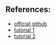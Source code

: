 

## References:

- [official github](https://github.com/arogozhnikov/einops/tree/main)
- [tutorial 1](https://github.com/arogozhnikov/einops/blob/main/docs/1-einops-basics.ipynb)
- [tutorial 2](https://github.com/arogozhnikov/einops/blob/main/docs/2-einops-for-deep-learning.ipynb)